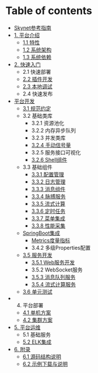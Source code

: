 # Table of contents

* [Skynet参考指南](README.md)
* [1. 平台介绍](1.-ping-tai-jie-shao/README.md)
  * [1.1 特性](1.-ping-tai-jie-shao/1.1-te-xing.md)
  * [1.2 系统架构](1.-ping-tai-jie-shao/1.2-xi-tong-jia-gou.md)
  * [1.3 系统依赖](1.-ping-tai-jie-shao/1.3-xi-tong-yi-lai.md)
* [2. 快速入门](2.-kuai-su-ru-men/README.md)
  * 2.1 快速部署
  * [2.2 插件开发](2.-kuai-su-ru-men/2.2-cha-jian-kai-fa.md)
  * [2.3 本地调试](2.-kuai-su-ru-men/2.3-ben-di-tiao-shi.md)
  * 2.4 快速发布
* [平台开发](3.-ping-tai-kai-fa/README.md)
  * [3.1 规范约定](3.-ping-tai-kai-fa/3.1-gui-fan-yue-ding.md)
  * 3.2 基础类库
    * 3.2.1 资源池化
    * 3.2.2 内存异步队列
    * 3.2.3 并发类库
    * [3.2.4 手动信号量](3.-ping-tai-kai-fa/3.2-ji-chu-lei-ku/3.2.4-shou-dong-xin-hao-liang.md)
    * 3.2.5 服务接口可视化
    * [3.2.6 Shell组件](3.-ping-tai-kai-fa/3.2-ji-chu-lei-ku/3.2.6-shell-zu-jian.md)
  * 3.3 基础组件
    * [3.3.1 配置管理](3.-ping-tai-kai-fa/3.3-ji-chu-zu-jian/3.3.1-pei-zhi-guan-li.md)
    * [3.3.2 日志管理](3.-ping-tai-kai-fa/3.3-ji-chu-zu-jian/3.3.2-ri-zhi-guan-li.md)
    * [3.3.3 消息组件](3.-ping-tai-kai-fa/3.3-ji-chu-zu-jian/3.3.3-xiao-xi-zu-jian.md)
    * [3.3.4 脉搏服务](3.-ping-tai-kai-fa/3.3-ji-chu-zu-jian/3.3.4-mai-bo-fu-wu.md)
    * [3.3.5 流式计算](3.-ping-tai-kai-fa/3.3-ji-chu-zu-jian/3.3.5-liu-shi-ji-suan.md)
    * [3.3.6 定时任务](3.-ping-tai-kai-fa/3.3-ji-chu-zu-jian/3.3.6-ding-shi-ren-wu.md)
    * [3.3.7 菜单集成](3.-ping-tai-kai-fa/3.3-ji-chu-zu-jian/3.3.7-cai-dan-ji-cheng.md)
    * [3.3.8 性能采集](3.-ping-tai-kai-fa/3.3-ji-chu-zu-jian/3.3.8-xing-neng-cai-ji.md)
  * [SpringBoot集成](3.-ping-tai-kai-fa/springboot-ji-cheng/README.md)
    * [Metrics度量指标](3.-ping-tai-kai-fa/springboot-ji-cheng/3.4.1-metrics-du-liang-zhi-biao.md)
    * 3.4.2 多级Properties配置
  * [3.5 服务开发](3.-ping-tai-kai-fa/3.5-fu-wu-kai-fa/README.md)
    * [3.5.1 Web服务开发](3.-ping-tai-kai-fa/3.5-fu-wu-kai-fa/3.5.1-web-fu-wu-kai-fa.md)
    * 3.5.2 WebSocket服务
    * [3.5.3 消息队列服务](3.-ping-tai-kai-fa/3.5-fu-wu-kai-fa/3.5.3-xiao-xi-dui-lie-fu-wu.md)
    * [3.5.4 流式计算服务](3.-ping-tai-kai-fa/3.5-fu-wu-kai-fa/3.5.4-liu-shi-ji-suan-fu-wu.md)
  * [3.6 单元测试](3.-ping-tai-kai-fa/3.6-dan-yuan-ce-shi.md)
* 4. 平台部署
  * [4.1 单机方案](4.-ping-tai-bu-shu/4.1-dan-ji-fang-an.md)
  * [4.2 集群方案](4.-ping-tai-bu-shu/4.2-ji-qun-fang-an.md)
* [5. 平台运维](5.-ping-tai-yun-wei/README.md)
  * 5.1 基础服务
  * [5.2 ELK集成](5.-ping-tai-yun-wei/5.2-elk-ji-cheng.md)
* [6.  附录](6.-fu-lu/README.md)
  * [6.1 源码结构说明](6.-fu-lu/6.1-yuan-ma-jie-gou-shuo-ming.md)
  * [6.2 示例下载与说明](6.-fu-lu/6.2-shi-li-xia-zai-yu-shuo-ming.md)

